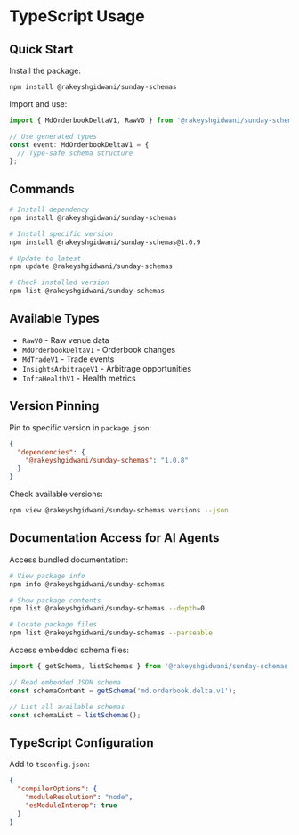 # TypeScript Usage

## Quick Start

Install the package:
```bash
npm install @rakeyshgidwani/sunday-schemas
```

Import and use:
```typescript
import { MdOrderbookDeltaV1, RawV0 } from '@rakeyshgidwani/sunday-schemas';

// Use generated types
const event: MdOrderbookDeltaV1 = {
  // Type-safe schema structure
};
```

## Commands

```bash
# Install dependency
npm install @rakeyshgidwani/sunday-schemas

# Install specific version
npm install @rakeyshgidwani/sunday-schemas@1.0.9

# Update to latest
npm update @rakeyshgidwani/sunday-schemas

# Check installed version
npm list @rakeyshgidwani/sunday-schemas
```

## Available Types

- `RawV0` - Raw venue data
- `MdOrderbookDeltaV1` - Orderbook changes
- `MdTradeV1` - Trade events
- `InsightsArbitrageV1` - Arbitrage opportunities
- `InfraHealthV1` - Health metrics

## Version Pinning

Pin to specific version in `package.json`:
```json
{
  "dependencies": {
    "@rakeyshgidwani/sunday-schemas": "1.0.8"
  }
}
```

Check available versions:
```bash
npm view @rakeyshgidwani/sunday-schemas versions --json
```

## Documentation Access for AI Agents

Access bundled documentation:
```bash
# View package info
npm info @rakeyshgidwani/sunday-schemas

# Show package contents
npm list @rakeyshgidwani/sunday-schemas --depth=0

# Locate package files
npm list @rakeyshgidwani/sunday-schemas --parseable
```

Access embedded schema files:
```typescript
import { getSchema, listSchemas } from '@rakeyshgidwani/sunday-schemas';

// Read embedded JSON schema
const schemaContent = getSchema('md.orderbook.delta.v1');

// List all available schemas
const schemaList = listSchemas();
```

## TypeScript Configuration

Add to `tsconfig.json`:
```json
{
  "compilerOptions": {
    "moduleResolution": "node",
    "esModuleInterop": true
  }
}
```